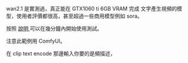 wan2.1 是實測過，真正能在 GTX1060 ti  6GB VRAM 完成 文字產生視頻的模型，使用者評價都很高，甚至超過一些商用模型例如 sora。


按照 [說明 ](https://https://www.freedidi.com/18705.html) 可以在幾分鐘內開始使用測試。

注意此範例用 ComfyUI。

在 clip text encode 那邊輸入你要的是頻描述，
